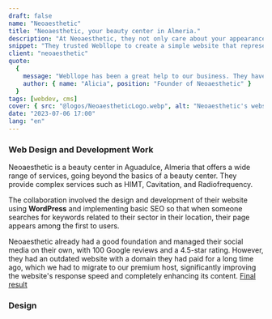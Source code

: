 ```yaml
---
draft: false
name: "Neoaesthetic"
title: "Neoaesthetic, your beauty center in Almeria."
description: "At Neoaesthetic, they not only care about your appearance but also your overall well-being. It is a beauty center with over a decade of experience and a wide range of services."
snippet: "They trusted Webllope to create a simple website that represents their brand and helps local people see their services and prices while facilitating immediate contact to book an appointment."
client: "neoaesthetic"
quote:
  {
    message: "Webllope has been a great help to our business. They have helped us create a professional website and attract more clients to our beauty center.",
    author: { name: "Alicia", position: "Founder of Neoaesthetic" }
  }
tags: [webdev, cms]
cover: { src: "@logos/NeoaestheticLogo.webp", alt: "Neoaesthetic's website" }
date: "2023-07-06 17:00"
lang: "en"
---
```


### Web Design and Development Work

Neoaesthetic is a beauty center in Aguadulce, Almeria that offers a wide range of services, going beyond the basics of a beauty center. They provide complex services such as HIMT, Cavitation, and Radiofrequency.

The collaboration involved the design and development of their website using **WordPress** and implementing basic SEO so that when someone searches for keywords related to their sector in their location, their page appears among the first to users.

Neoaesthetic already had a good foundation and managed their social media on their own, with 100 Google reviews and a 4.5-star rating. However, they had an outdated website with a domain they had paid for a long time ago, which we had to migrate to our premium host, significantly improving the website's response speed and completely enhancing its content. [Final result](https://neoaesthetic.com)
### Design
